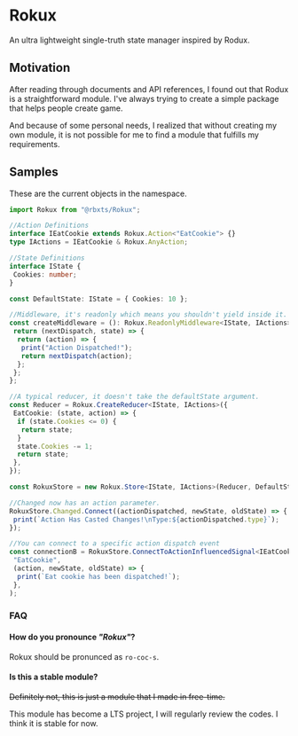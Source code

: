 # Rokux

An ultra lightweight single-truth state manager inspired by Rodux.

## Motivation

After reading through documents and API references, I found out that Rodux is a straightforward module.
I've always trying to create a simple package that helps people create game.

And because of some personal needs, I realized that without creating my own module, it is not possible
for me to find a module that fulfills my requirements.

## Samples

These are the current objects in the namespace.

```ts
import Rokux from "@rbxts/Rokux";

//Action Definitions
interface IEatCookie extends Rokux.Action<"EatCookie"> {}
type IActions = IEatCookie & Rokux.AnyAction;

//State Definitions
interface IState {
 Cookies: number;
}

const DefaultState: IState = { Cookies: 10 };

//Middleware, it's readonly which means you shouldn't yield inside it.
const createMiddleware = (): Rokux.ReadonlyMiddleware<IState, IActions> => {
 return (nextDispatch, state) => {
  return (action) => {
   print("Action Dispatched!");
   return nextDispatch(action);
  };
 };
};

//A typical reducer, it doesn't take the defaultState argument.
const Reducer = Rokux.CreateReducer<IState, IActions>({
 EatCookie: (state, action) => {
  if (state.Cookies <= 0) {
   return state;
  }
  state.Cookies -= 1;
  return state;
 },
});

const RokuxStore = new Rokux.Store<IState, IActions>(Reducer, DefaultState, createMiddleware());

//Changed now has an action parameter.
RokuxStore.Changed.Connect((actionDispatched, newState, oldState) => {
 print(`Action Has Casted Changes!\nType:${actionDispatched.type}`);
});

//You can connect to a specific action dispatch event
const connectionB = RokuxStore.ConnectToActionInfluencedSignal<IEatCookie>(
 "EatCookie",
 (action, newState, oldState) => {
  print(`Eat cookie has been dispatched!`);
 },
);

```

### FAQ

#### How do you pronounce _"Rokux"_?

Rokux should be pronunced as `ro-coc-s`.

#### Is this a stable module?

~~Definitely not, this is just a module that I made in free-time.~~


This module has become a LTS project, I will regularly review the codes.
I think it is stable for now.
